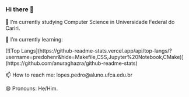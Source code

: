 ### Hi there 👋

<p> 🔭 I’m currently studying Computer Science in Universidade Federal do Cariri. </p>
<p> 🌱 I’m currently learning: </p>
[![Top Langs](https://github-readme-stats.vercel.app/api/top-langs/?username=predohenr&hide=Makefile,CSS,Jupyter%20Notebook,CMake)](https://github.com/anuraghazra/github-readme-stats)
<p> 📫 How to reach me: lopes.pedro@aluno.ufca.edu.br </p>
<p> 😄 Pronouns: He/Him. </p>
